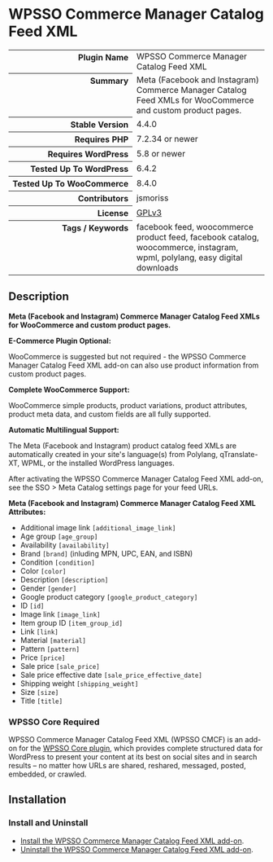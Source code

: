 <h1>WPSSO Commerce Manager Catalog Feed XML</h1>

<table>
<tr><th align="right" valign="top" nowrap>Plugin Name</th><td>WPSSO Commerce Manager Catalog Feed XML</td></tr>
<tr><th align="right" valign="top" nowrap>Summary</th><td>Meta (Facebook and Instagram) Commerce Manager Catalog Feed XMLs for WooCommerce and custom product pages.</td></tr>
<tr><th align="right" valign="top" nowrap>Stable Version</th><td>4.4.0</td></tr>
<tr><th align="right" valign="top" nowrap>Requires PHP</th><td>7.2.34 or newer</td></tr>
<tr><th align="right" valign="top" nowrap>Requires WordPress</th><td>5.8 or newer</td></tr>
<tr><th align="right" valign="top" nowrap>Tested Up To WordPress</th><td>6.4.2</td></tr>
<tr><th align="right" valign="top" nowrap>Tested Up To WooCommerce</th><td>8.4.0</td></tr>
<tr><th align="right" valign="top" nowrap>Contributors</th><td>jsmoriss</td></tr>
<tr><th align="right" valign="top" nowrap>License</th><td><a href="https://www.gnu.org/licenses/gpl.txt">GPLv3</a></td></tr>
<tr><th align="right" valign="top" nowrap>Tags / Keywords</th><td>facebook feed, woocommerce product feed, facebook catalog, woocommerce, instagram, wpml, polylang, easy digital downloads</td></tr>
</table>

<h2>Description</h2>

<!-- about -->

<p><strong>Meta (Facebook and Instagram) Commerce Manager Catalog Feed XMLs for WooCommerce and custom product pages.</strong></p>

<p><strong>E-Commerce Plugin Optional:</strong></p>

<p>WooCommerce is suggested but not required - the WPSSO Commerce Manager Catalog Feed XML add-on can also use product information from custom product pages.</p>

<p><strong>Complete WooCommerce Support:</strong></p>

<p>WooCommerce simple products, product variations, product attributes, product meta data, and custom fields are all fully supported.</p>

<!-- /about -->

<p><strong>Automatic Multilingual Support:</strong></p>

<p>The Meta (Facebook and Instagram) product catalog feed XMLs are automatically created in your site's language(s) from Polylang, qTranslate-XT, WPML, or the installed WordPress languages.</p>

<p>After activating the WPSSO Commerce Manager Catalog Feed XML add-on, see the SSO &gt; Meta Catalog settings page for your feed URLs.</p>

<p><strong>Meta (Facebook and Instagram) Commerce Manager Catalog Feed XML Attributes:</strong></p>

<ul>
<li>Additional image link <code>&#91;additional_image_link&#93;</code></li>
<li>Age group <code>&#91;age_group&#93;</code></li>
<li>Availability <code>&#91;availability&#93;</code></li>
<li>Brand <code>&#91;brand&#93;</code> (inluding MPN, UPC, EAN, and ISBN)</li>
<li>Condition <code>&#91;condition&#93;</code></li>
<li>Color <code>&#91;color&#93;</code></li>
<li>Description <code>&#91;description&#93;</code></li>
<li>Gender <code>&#91;gender&#93;</code></li>
<li>Google product category <code>&#91;google_product_category&#93;</code></li>
<li>ID <code>&#91;id&#93;</code></li>
<li>Image link <code>&#91;image_link&#93;</code></li>
<li>Item group ID <code>&#91;item_group_id&#93;</code></li>
<li>Link <code>&#91;link&#93;</code></li>
<li>Material <code>&#91;material&#93;</code></li>
<li>Pattern <code>&#91;pattern&#93;</code></li>
<li>Price <code>&#91;price&#93;</code></li>
<li>Sale price <code>&#91;sale_price&#93;</code></li>
<li>Sale price effective date <code>&#91;sale_price_effective_date&#93;</code></li>
<li>Shipping weight <code>&#91;shipping_weight&#93;</code></li>
<li>Size <code>&#91;size&#93;</code></li>
<li>Title <code>&#91;title&#93;</code></li>
</ul>

<h3>WPSSO Core Required</h3>

<p>WPSSO Commerce Manager Catalog Feed XML (WPSSO CMCF) is an add-on for the <a href="https://wordpress.org/plugins/wpsso/">WPSSO Core plugin</a>, which provides complete structured data for WordPress to present your content at its best on social sites and in search results – no matter how URLs are shared, reshared, messaged, posted, embedded, or crawled.</p>

<h2>Installation</h2>

<h3 class="top">Install and Uninstall</h3>

<ul>
<li><a href="https://wpsso.com/docs/plugins/wpsso-commerce-manager-catalog-feed/installation/install-the-plugin/">Install the WPSSO Commerce Manager Catalog Feed XML add-on</a>.</li>
<li><a href="https://wpsso.com/docs/plugins/wpsso-commerce-manager-catalog-feed/installation/uninstall-the-plugin/">Uninstall the WPSSO Commerce Manager Catalog Feed XML add-on</a>.</li>
</ul>

